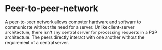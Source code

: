 # Peer-to-peer-network
A peer-to-peer network allows computer hardware and software to communicate without the need for a server. Unlike client-server architecture, there isn't any central server for processing requests in a P2P architecture. The peers directly interact with one another without the requirement of a central server. 
